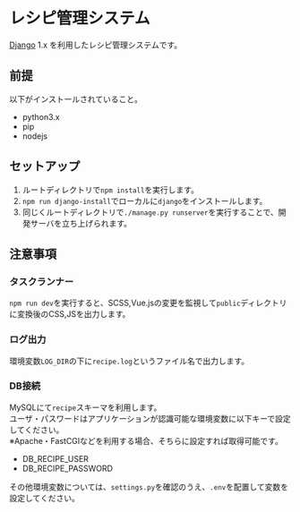 # レシピ管理システム #

[Django](https://github.com/django/django) 1.x を利用したレシピ管理システムです。

## 前提
以下がインストールされていること。

- python3.x
- pip
- nodejs

## セットアップ

1. ルートディレクトリで`npm install`を実行します。
2. `npm run django-install`でローカルに`django`をインストールします。
3. 同じくルートディレクトリで`./manage.py runserver`を実行することで、開発サーバを立ち上げられます。

## 注意事項

### タスクランナー

`npm run dev`を実行すると、SCSS,Vue.jsの変更を監視して`public`ディレクトリに変換後のCSS,JSを出力します。

### ログ出力

環境変数`LOG_DIR`の下に`recipe.log`というファイル名で出力します。

### DB接続

MySQLにて`recipe`スキーマを利用します。  
ユーザ・パスワードはアプリケーションが認識可能な環境変数に以下キーで設定してください。  
※Apache・FastCGIなどを利用する場合、そちらに設定すれば取得可能です。

- DB_RECIPE_USER
- DB_RECIPE_PASSWORD

その他環境変数については、`settings.py`を確認のうえ、`.env`を配置して変数を設定してください。